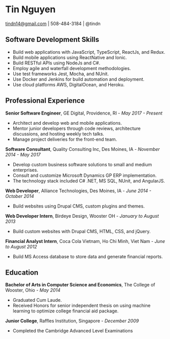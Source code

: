 # Tin Nguyen

tindn14@gmail.com | 508-484-3184 | @tindn

## Software Development Skills

* Build web applications with JavaScript, TypeScript, ReactJs, and Redux.
* Build mobile applications using ReactNative and Ionic.
* Build RESTful APIs using NodeJs and C#.
* Employ agile and waterfall development methodologies.
* Use test frameworks Jest, Mocha, and NUnit.
* Use Docker and Jenkins for build automation and deployment.
* Use cloud platforms AWS, DigitalOcean, and Heroku.

## Professional Experience

**Senior Software Engineer**, GE Digital, Providence, RI - _May 2017 - Present_

* Architect and develop web and mobile applications.
* Mentor junior developers through code reviews, architecture discussions, and hosting weekly tech talks.
* Manage project deliveries for the front-end team.

**Software Consultant**, Quality Consulting Inc, Des Moines, IA - _November 2014 - May 2017_

* Develop custom business software solutions to small and medium enterprises.
* Consult and customize Microsoft Dynamics GP ERP implementation.
* The technology stack included C# .NET, MS SQL, NUnit, and AngularJS.

**Web Developer**, Alliance Technologies, Des Moines, IA - _June 2014 - October 2014_

* Build websites using Drupal CMS, custom plugins and themes.

**Web Developer Intern**, Birdeye Design, Wooster OH - _January to August 2013_

* Build custom websites with Drupal CMS, HTML, CSS, and jQuery.

**Financial Analyst Intern**, Coca Cola Vietnam, Ho Chi Minh, Viet Nam - _June to August 2012_

* Build MS Access database to store data and generate financial reports.

## Education

**Bachelor of Arts in Computer Science and Economics**, The College of Wooster, Ohio - _May 2014_

* Graduated Cum Laude.
* Received Honors for senior independent thesis on using machine learning to optimize college financial aid package.

**Junior College**, Raffles Institution, Singapore - _December 2009_

* Completed the Cambridge Advanced Level Examinations
